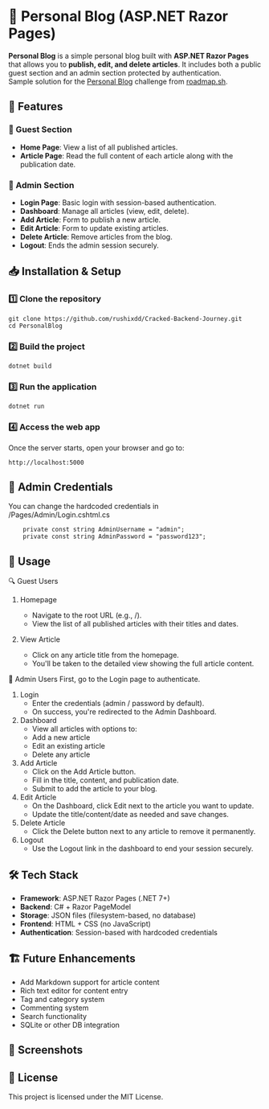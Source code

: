 ﻿# 📝 Personal Blog (ASP.NET Razor Pages)

**Personal Blog** is a simple personal blog built with **ASP.NET Razor Pages** that allows you to **publish, edit, and delete articles**. It includes both a public guest section and an admin section protected by authentication.<br>
Sample solution for the [Personal Blog](https://roadmap.sh/projects/personal-blog) challenge from [roadmap.sh](https://roadmap.sh/).

## 🚀 Features
### 👤 Guest Section
- **Home Page**: View a list of all published articles.
- **Article Page**: Read the full content of each article along with the publication date.

### 🔐 Admin Section
- **Login Page**: Basic login with session-based authentication.
- **Dashboard**: Manage all articles (view, edit, delete).
- **Add Article**: Form to publish a new article.
- **Edit Article**: Form to update existing articles.
- **Delete Article**: Remove articles from the blog.
- **Logout**: Ends the admin session securely.

## 📥 Installation & Setup
### 1️⃣ **Clone the repository**
```
git clone https://github.com/rushixdd/Cracked-Backend-Journey.git
cd PersonalBlog
```
### 2️⃣ **Build the project**
```
dotnet build
```
### 3️⃣ **Run the application**
```
dotnet run
```
### 4️⃣ Access the web app
Once the server starts, open your browser and go to:
```
http://localhost:5000
```
## 🔐 Admin Credentials
You can change the hardcoded credentials in /Pages/Admin/Login.cshtml.cs
```
    private const string AdminUsername = "admin";
    private const string AdminPassword = "password123";
```

## 📌 Usage

🔍 Guest Users
1. Homepage

    - Navigate to the root URL (e.g., /).
    - View the list of all published articles with their titles and dates.

2. View Article

    - Click on any article title from the homepage.
    - You'll be taken to the detailed view showing the full article content.

🔐 Admin Users
First, go to the Login page to authenticate.

1. Login
    - Enter the credentials (admin / password by default).
    - On success, you're redirected to the Admin Dashboard.
2. Dashboard
    - View all articles with options to:
    - Add a new article
    - Edit an existing article
    - Delete any article
3. Add Article
    - Click on the Add Article button.
    - Fill in the title, content, and publication date.
    - Submit to add the article to your blog.
4. Edit Article
    - On the Dashboard, click Edit next to the article you want to update.
    - Update the title/content/date as needed and save changes.
5. Delete Article
    - Click the Delete button next to any article to remove it permanently.
6. Logout
    - Use the Logout link in the dashboard to end your session securely.

## 🛠 Tech Stack
- **Framework**: ASP.NET Razor Pages (.NET 7+)
- **Backend**: C# + Razor PageModel
- **Storage**: JSON files (filesystem-based, no database)
- **Frontend**: HTML + CSS (no JavaScript)
- **Authentication**: Session-based with hardcoded credentials


## 🏗 Future Enhancements
- Add Markdown support for article content
- Rich text editor for content entry
- Tag and category system
- Commenting system
- Search functionality
- SQLite or other DB integration

## 📸 Screenshots


## 📜 License
This project is licensed under the MIT License.
